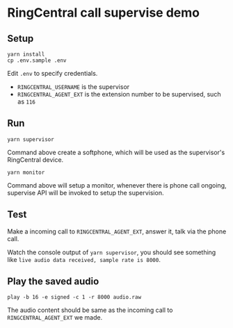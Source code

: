 # RingCentral call supervise demo


## Setup

```
yarn install
cp .env.sample .env
```

Edit `.env` to specify credentials.

 - `RINGCENTRAL_USERNAME` is the supervisor
 - `RINGCENTRAL_AGENT_EXT` is the extension number to be supervised, such as `116`


## Run

```
yarn supervisor
```

Command above create a softphone, which will be used as the supervisor's RingCentral device.


```
yarn monitor
```

Command above will setup a monitor, whenever there is phone call ongoing, supervise API will be invoked to setup the supervision.



## Test

Make a incoming call to `RINGCENTRAL_AGENT_EXT`, answer it, talk via the phone call.

Watch the console output of `yarn supervisor`, you should see something like `live audio data received, sample rate is 8000`.


## Play the saved audio

```
play -b 16 -e signed -c 1 -r 8000 audio.raw
```

The audio content should be same as the incoming call to `RINGCENTRAL_AGENT_EXT` we made.
